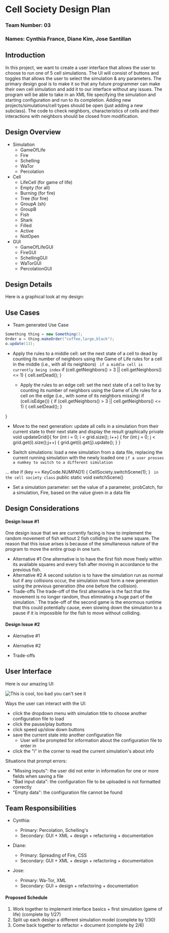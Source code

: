 # Cell Society Design Plan
### Team Number: 03
### Names: Cynthia France, Diane Kim, Jose Santillan


## Introduction
In this project, we want to create a user interface that allows the user to choose to run one of 5
cell simulations. The UI will consist of buttons and toggles that allows the user to select the 
simulation & any parameters. The primary design goal is to make it so that any future programmer
can make their own cell simulation and add it to our interface without any issues. The program 
will be able to take in an XML file specifying the simulation and starting configuration and run 
to its completion. Adding new projects/simulations/cell types should be open (just adding a new 
subclass). The code to check neighbors, characteristics of cells and their interactions with 
neighbors should be closed from modification. 

## Design Overview
* Simulation
  * GameOfLife
  * Fire
  * Schelling
  * WaTor
  * Percolation
* Cell
  * LifeCell (for game of life)
  * Empty (for all)
  * Burning (for fire)
  * Tree (for fire)
  * GroupA (sh)
  * GroupB
  * Fish
  * Shark
  * Filled
  * Active
  * NotOpen
* GUI
  * GameOfLifeGUI
  * FireGUI
  * SchellingGUI
  * WaTorGUI
  * PercolationGUI

## Design Details

Here is a graphical look at my design:



## Use Cases

 * Team generated Use Case
 ```java
 Something thing = new Something();
 Order o = thing.makeOrder("coffee,large,black");
 o.update(13);
 ```
* Apply the rules to a middle cell: set the next state of a cell to dead by counting its number of neighbors using the Game of Life rules for a cell in the middle (i.e., with all its neighbors)
``` if a middle cell is currently being index```
if (cell.getNeighbors() > 3 || cell.getNeighbors() <= 1) {
    cell.setDead();
}

  * Apply the rules to an edge cell: set the next state of a cell to live by counting its number of neighbors using the Game of Life rules for a cell on the edge (i.e., with some of its neighbors missing)
  if (cell.isEdge()) {
    if (cell.getNeighbors() > 3 || cell.getNeighbors() <= 1) {
    cell.setDead();
    }
    
}

* Move to the next generation: update all cells in a simulation from their current state to their next state and display the result graphically
private void updateGrid(){
    for (int i = 0; i < grid.size(); i++) {
        for (int j = 0; j < grid.get(i).size();j++) {
            grid.get(i).get(j).update();
    }
}


* Switch simulations: load a new simulation from a data file, replacing the current running simulation with the newly loaded one
````if a user presses a numkey to switch to a different simulation````

...
else if (key == KeyCode.NUMPAD1) {
    CellSociety.switchScene(1);
}
``` in the cell society class```
public static void switchScene()


* Set a simulation parameter: set the value of a parameter, probCatch, for a simulation, Fire, based on the value given in a data file




## Design Considerations

#### Design Issue #1
One design issue that we are currently facing is how to implement the random movement of fish without 2 fish colliding in the same square.
The reason that this issue arises is because of the simultaneous nature of the program to move the entire group in one turn.

 * Alternative #1
   One alternative is to have the first fish move freely within its available squares and every fish after moving in accordance to the previous fish.
 * Alternative #2
    A second solution is to have the simulation run as normal but if any collisions occur, the simulation must form a new generation
   using the previous generation (the one before the collision).
 * Trade-offs
    The trade-off of the first alternative is the fact that the movement is no longer random, thus eliminating a huge part of the simulation.`
    The trade-off of the second game is the enormous runtime that this could potentially cause, even slowing down the simulation to a pause 
    if it is impossible for the fish to move without colliding.

#### Design Issue #2

 * Alernative #1

 * Alernative #2

 * Trade-offs



## User Interface

Here is our amazing UI:

![This is cool, too bad you can't see it](images/UI_Design.HEIC "An preliminary UI")

Ways the user can interact with the UI:
* click the dropdown menu with simulation title to choose another configuration file to load
* click the pause/play buttons
* click speed up/slow down buttons
* save the current state into another configuration file
    * User will be prompted for information about the configuration file to enter in
* click the "i" in the corner to read the current simulation's about info

Situations that prompt errors:
* "Missing inputs": the user did not enter in information for one or more fields when saving
  a file
* "Bad input data": the configuration file to be uploaded is not formatted correctly
* "Empty data": the configuration file cannot be found


## Team Responsibilities

 * Cynthia: 
   * Primary: Percolation, Schelling's
   * Secondary: GUI + XML + design + refactoring + documentation

 * Diane: 
   * Primary: Spreading of Fire, CSS
   * Secondary: GUI + XML + design + refactoring + documentation

 * Jose: 
   * Primary: Wa-Tor, XML
   * Secondary: GUI + design + refactoring + documentation


#### Proposed Schedule
1. Work together to implement interface basics + first simulation (game of life) (complete by 1/27)
2. Split up each design a different simulation model (complete by 1/30)
3. Come back together to refactor + document (complete by 2/6)